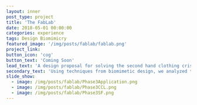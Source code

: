```yaml
---
layout: inner
post_type: project
title: 'The FabLab'
date: 2018-05-01 00:00:00
categories: experience
tags: Design Biomimicry
featured_image: '/img/posts/fablab/fablab.png'
project_link:
button_icon: 'cog'
button_text: 'Coming Soon'
lead_text: 'A design proposal for solving the second hand clothing crisis in Kenya inspired by nature. The FabLab is a community space that encourages innovation and recycling of second hand clothing to facilitate the creation of sustainable ideas and opportunities for Kenyans.'
secondary_text: 'Using techniques from biomimetic design, we analyzed the second hand clothing commerce chain, developed design principles, and studied biological strategies to define structure-function relationships.'
slide_show:
  - image: /img/posts/fablab/Phase3Application.png
  - image: /img/posts/fablab/Phase3CCL.png
  - image: /img/posts/fablab/Phase3SF.png
---
```


